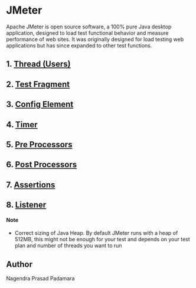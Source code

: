 JMeter
=========================== 

Apache JMeter is open source software, a 100% pure Java desktop application, designed to load test functional behavior and measure performance of web sites. It was originally designed for load testing web applications but has since expanded to other test functions.

## 1. [Thread (Users)](#)
## 2. [Test Fragment](#)
## 3. [Config Element](#)
## 4. [Timer](#)
## 5. [Pre Processors](#)
## 6. [Post Processors](#)
## 7. [Assertions](#)
## 8. [Listener](#)

#### Note

* Correct sizing of Java Heap. By default JMeter runs with a heap of 512MB, this might not be enough for your test and depends on your test plan and number of threads you want to run






























## Author

Nagendra Prasad Padamara